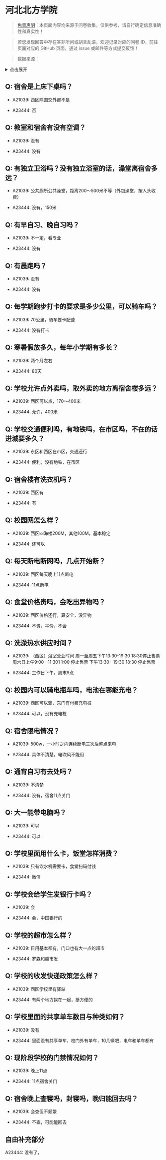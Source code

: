 # 河北北方学院

> [免责声明](https://colleges.chat/#_3)：本页面内容均来源于问卷收集，仅供参考，请自行确定信息准确性和真实性！

> 若您发现回答中存在答非所问或胡言乱语，欢迎记录对应的问卷 ID，前往页面对应的 GitHub 页面，通过 issue 或邮件等方式提交反馈！

> 数据来源：

<details><summary>点击展开</summary>
<ul>
<li>A21039: 匿名 (2023 年 10 月)</li>
<li>A23444: 匿名 (2024 年 06 月)</li>
</ul>
</details>

## Q: 宿舍是上床下桌吗？

- A21039: 西区除国交外都不是

- A23444: 否

## Q: 教室和宿舍有没有空调？

- A21039: 没有

- A23444: 没有

## Q: 有独立卫浴吗？没有独立浴室的话，澡堂离宿舍多远？

- A21039: 公共厕所公共澡堂，距离200～500米不等（外包澡堂，按人头收费）

- A23444: 没有，150米

## Q: 有早自习、晚自习吗？

- A21039: 不一定，看专业

- A23444: 没有

## Q: 有晨跑吗？

- A21039: 没有

- A23444: 没有

## Q: 每学期跑步打卡的要求是多少公里，可以骑车吗？

- A21039: 70公里，骑车要卡配速

- A23444: 没有打卡

## Q: 寒暑假放多久，每年小学期有多长？

- A21039: 两个月左右

- A23444: 80天

## Q: 学校允许点外卖吗，取外卖的地方离宿舍楼多远？

- A21039: 西区可以点，170～400米

- A23444: 允许，400米

## Q: 学校交通便利吗，有地铁吗，在市区吗，不在的话进城要多久？

- A21039: 东区和西区在市区，交通还行

- A23444: 便利，没有地铁，在市区

## Q: 宿舍楼有洗衣机吗？

- A21039: 西区有

- A23444: 有

## Q: 校园网怎么样？

- A21039: 西区四海楼200M，其他100M，基本稳定

- A23444: 还可以

## Q: 每天断电断网吗，几点开始断？

- A21039: 西区每天晚上11点断电

- A23444: 11点断电

## Q: 食堂价格贵吗，会吃出异物吗？

- A21039: 西区价格还行，算安全，没异物

- A23444: 不贵，平价，不会

## Q: 洗澡热水供应时间？

- A21039: （西区）浴室营业时间
周一至周五下午13:30-19:30
18:30停止售票
周六日上午9:00--11:301
1:00 停止售票
下午13:30--19:30
18:30 停止售票

- A23444: 工作日下午，周末9点

## Q: 校园内可以骑电瓶车吗，电池在哪能充电？

- A21039: 西区可以骑，东门有付费充电桩

- A23444: 可以，没有充电桩

## Q: 宿舍限电情况？

- A21039: 500w，一小时之内连续断电三次后整点来电

- A23444: 具体不清楚，电吹风不能用

## Q: 通宵自习有去处吗？

- A21039: 不清楚

- A23444: 没有，宿舍11点关门

## Q: 大一能带电脑吗？

- A21039: 可以

- A23444: 可以

## Q: 学校里面用什么卡，饭堂怎样消费？

- A21039: 只有饮水机需要卡，食堂扫码付钱

- A23444: 微信

## Q: 学校会给学生发银行卡吗？

- A21039: 会

- A23444: 会，中国银行的

## Q: 学校的超市怎么样？

- A21039: 日用基本都有，门口也有大一点的超市

- A23444: 罗森和超市发

## Q: 学校的收发快递政策怎么样？

- A21039: 西区学校里有驿站

- A23444: 有两个地方挨在一起，挺方便的

## Q: 学校里面的共享单车数目与种类如何？

- A21039: 没有

- A23444: 里面没有共享单车，校门外有单车，10几辆吧，电车和单车都有

## Q: 现阶段学校的门禁情况如何？

- A21039: 晚上11点

- A23444: 11点宿舍关门

## Q: 宿舍晚上查寝吗，封寝吗，晚归能回去吗？

- A21039: 会查但不频繁

- A23444: 不查，可能能回去

## 自由补充部分

A23444: 没有了，